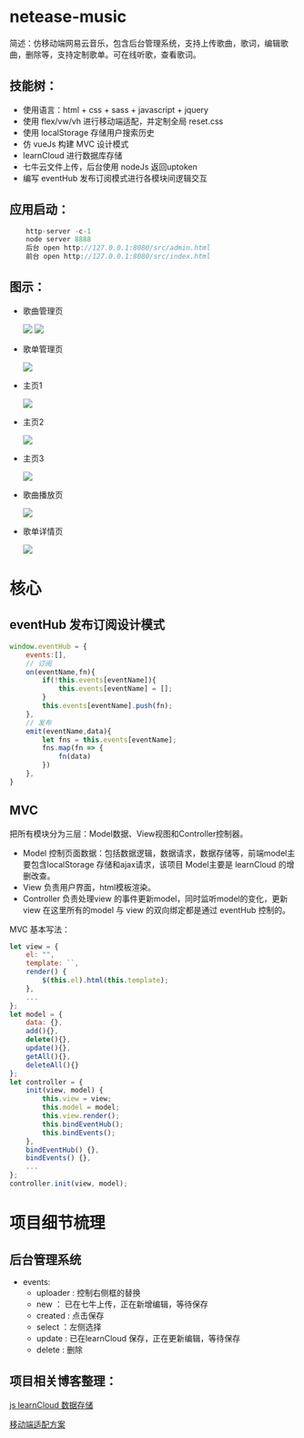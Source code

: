 # netease-music
简述：仿移动端网易云音乐，包含后台管理系统，支持上传歌曲，歌词，编辑歌曲，删除等，支持定制歌单。可在线听歌，查看歌词。


## 技能树： 
- 使用语言：html + css + sass + javascript + jquery
- 使用 flex/vw/vh 进行移动端适配，并定制全局 reset.css
- 使用 localStorage 存储用户搜索历史
- 仿 vueJs 构建 MVC 设计模式
- learnCloud 进行数据库存储
- 七牛云文件上传，后台使用 nodeJs 返回uptoken
- 编写 eventHub 发布订阅模式进行各模块间逻辑交互

## 应用启动：
```js
    http-server -c-1
    node server 8888
    后台 open http://127.0.0.1:8080/src/admin.html 
    前台 open http://127.0.0.1:8080/src/index.html
```

## 图示：
- 歌曲管理页

    <img src="./zother/admin1-1.jpg">
    <img src="./zother/admin1-2.jpg">

- 歌单管理页

    <img src="./zother/admin2.jpg">

- 主页1
    
    <img src="./zother/page1.jpg">
- 主页2
    
    <img src="./zother/page2.jpg">
- 主页3
    
    <img src="./zother/page3.jpg">

- 歌曲播放页

    <img src="./zother/song.jpg">
- 歌单详情页

    <img src="./zother/playList.jpg">

# 核心 

## eventHub 发布订阅设计模式
```js
window.eventHub = {
    events:[],
    // 订阅
    on(eventName,fn){
        if(!this.events[eventName]){
            this.events[eventName] = [];
        }
        this.events[eventName].push(fn);
    },
    // 发布
    emit(eventName,data){
        let fns = this.events[eventName];
        fns.map(fn => {
            fn(data)
        })
    },
}
```

## MVC 
把所有模块分为三层：Model数据、View视图和Controller控制器。
- Model 控制页面数据：包括数据逻辑，数据请求，数据存储等，前端model主要包含localStorage 存储和ajax请求，该项目 Model主要是 learnCloud 的增删改查。
- View 负责用户界面，html模板渲染。
- Controller 负责处理view 的事件更新model，同时监听model的变化，更新view 
在这里所有的model 与 view 的双向绑定都是通过 eventHub 控制的。

MVC 基本写法：
```js
let view = {
    el: "",
    template: ``,
    render() {
        $(this.el).html(this.template);
    },
    ...
};
let model = {
    data: {},
    add(){},
    delete(){},
    update(){},
    getAll(){},
    deleteAll(){}
};
let controller = {
    init(view, model) {
        this.view = view;
        this.model = model;
        this.view.render();
        this.bindEventHub();
        this.bindEvents();
    },
    bindEventHub() {},
    bindEvents() {},
    ...
};
controller.init(view, model);
```

# 项目细节梳理
## 后台管理系统 
- events:
    - uploader : 控制右侧框的替换
    - new ： 已在七牛上传，正在新增编辑，等待保存
    - created : 点击保存
    - select ：左侧选择
    - update : 已在learnCloud 保存，正在更新编辑，等待保存
    - delete : 删除


## 项目相关博客整理： 
[js learnCloud 数据存储](https://zhuanlan.zhihu.com/p/56197567)

[移动端适配方案](https://zhuanlan.zhihu.com/p/48652245)
